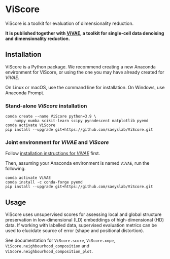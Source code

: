 # ViScore

ViScore is a toolkit for evaluation of dimensionality reduction.

**It is published together with [ViVAE](https://github.com/saeyslab/ViVAE), a toolkit for single-cell data denoising and dimensionality reduction.**

## Installation

ViScore is a Python package.
We recommend creating a new Anaconda environment for ViScore, or using the one you may have already created for *ViVAE*.

On Linux or macOS, use the command line for installation.
On Windows, use Anaconda Prompt.

### Stand-alone *ViScore* installation

```
conda create --name ViScore python=3.9 \
    numpy numba scikit-learn scipy pynndescent matplotlib pyemd
conda activate ViScore
pip install --upgrade git+https://github.com/saeyslab/ViScore.git
```

### Joint environment for *ViVAE* and *ViScore*

Follow [installation instructions for *ViVAE*](https://github.com/saeyslab/ViVAE#installation) first.

Then, assuming your Anaconda environment is named `ViVAE`, run the following.
```
conda activate ViVAE
conda install -c conda-forge pyemd
pip install --upgrade git+https://github.com/saeyslab/ViScore.git
```

## Usage

ViScore uses unsupervised scores for assessing local and global structure preservation in low-dimensional (LD) embeddings of high-dimensional (HD) data.
If working with labelled data, supervised evaluation metrics can be used to elucidate source of error (shape and positional distortion).

See documentation for `ViScore.score`, `ViScore.xnpe`, `ViScore.neighbourhood_composition` and `ViScore.neighbourhood_composition_plot`.

